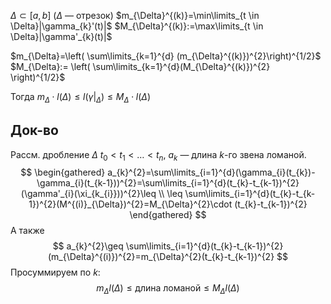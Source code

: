 $\Delta \subset [a, b]$ ($\Delta$ — отрезок)
$m_{\Delta}^{(k)}=\min\limits_{t \in \Delta}|\gamma_{k}'(t)|$
$M_{\Delta}^{(k)}:=\max\limits_{t \in \Delta}|\gamma'_{k}(t)|$

$m_{\Delta}=\left( \sum\limits_{k=1}^{d} (m_{\Delta}^{(k)})^{2}\right)^{1/2}$
$M_{\Delta}:= \left( \sum\limits_{k=1}^{d}(M_{\Delta}^{(k)})^{2} \right)^{1/2}$

Тогда $m_{\Delta}\cdot l(\Delta)\leq l(\gamma|_{\Delta})\leq M_{\Delta}\cdot l(\Delta)$
## Док-во

Рассм. дробление $\Delta$ $t_{0}< t_{1}<\dots< t_{n}$, $a_{k}$ — длина $k$-го звена ломаной.
$$
\begin{gathered}
a_{k}^{2}=\sum\limits_{i=1}^{d}(\gamma_{i}(t_{k})-\gamma_{i}(t_{k-1}))^{2}=\sum\limits_{i=1}^{d}(t_{k}-t_{k-1})^{2}(\gamma'_{i}(\xi_{k_{i}}))^{2}\leq \\
\leq \sum\limits_{i=1}^{d}(t_{k}-t_{k-1})^{2}(M^{(i)}_{\Delta})^{2}=M_{\Delta}^{2}\cdot (t_{k}-t_{k-1})^{2}
\end{gathered}
$$
А также
$$
a_{k}^{2}\geq \sum\limits_{i=1}^{d}(t_{k}-t_{k-1})^{2}(m_{\Delta}^{(i)})^{2}=m_{\Delta}^{2}(t_{k}-t_{k-1})^{2}
$$
Просуммируем по $k$:
$$
m_{\Delta}l(\Delta)\leq\text{длина ломаной}\leq M_{\Delta}l(\Delta)
$$
